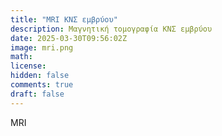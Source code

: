 ```yaml
---
title: "MRI ΚΝΣ εμβρύου"
description: Μαγνητική τομογραφία ΚΝΣ εμβρύου
date: 2025-03-30T09:56:02Z
image: mri.png
math: 
license: 
hidden: false
comments: true
draft: false
---
```


MRI 